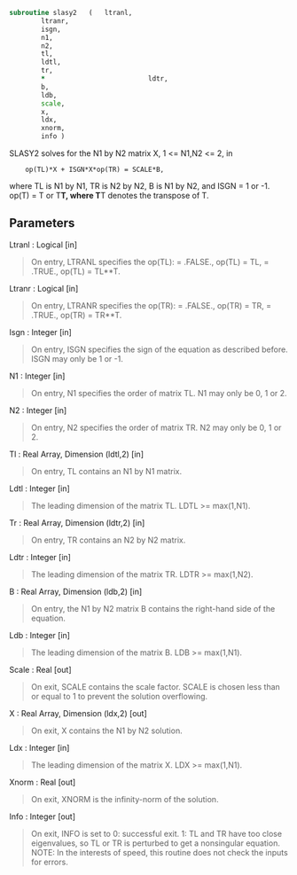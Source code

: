 ```fortran
subroutine slasy2	(	ltranl,
		ltranr,
		isgn,
		n1,
		n2,
		tl,
		ldtl,
		tr,
		*                          ldtr,
		b,
		ldb,
		scale,
		x,
		ldx,
		xnorm,
		info )
```

 SLASY2 solves for the N1 by N2 matrix X, 1 <= N1,N2 <= 2, in

        op(TL)*X + ISGN*X*op(TR) = SCALE*B,

 where TL is N1 by N1, TR is N2 by N2, B is N1 by N2, and ISGN = 1 or
 -1.  op(T) = T or T**T, where T**T denotes the transpose of T.

## Parameters
Ltranl : Logical [in]
> On entry, LTRANL specifies the op(TL):
> = .FALSE., op(TL) = TL,
> = .TRUE., op(TL) = TL**T.

Ltranr : Logical [in]
> On entry, LTRANR specifies the op(TR):
> = .FALSE., op(TR) = TR,
> = .TRUE., op(TR) = TR**T.

Isgn : Integer [in]
> On entry, ISGN specifies the sign of the equation
> as described before. ISGN may only be 1 or -1.

N1 : Integer [in]
> On entry, N1 specifies the order of matrix TL.
> N1 may only be 0, 1 or 2.

N2 : Integer [in]
> On entry, N2 specifies the order of matrix TR.
> N2 may only be 0, 1 or 2.

Tl : Real Array, Dimension (ldtl,2) [in]
> On entry, TL contains an N1 by N1 matrix.

Ldtl : Integer [in]
> The leading dimension of the matrix TL. LDTL >= max(1,N1).

Tr : Real Array, Dimension (ldtr,2) [in]
> On entry, TR contains an N2 by N2 matrix.

Ldtr : Integer [in]
> The leading dimension of the matrix TR. LDTR >= max(1,N2).

B : Real Array, Dimension (ldb,2) [in]
> On entry, the N1 by N2 matrix B contains the right-hand
> side of the equation.

Ldb : Integer [in]
> The leading dimension of the matrix B. LDB >= max(1,N1).

Scale : Real [out]
> On exit, SCALE contains the scale factor. SCALE is chosen
> less than or equal to 1 to prevent the solution overflowing.

X : Real Array, Dimension (ldx,2) [out]
> On exit, X contains the N1 by N2 solution.

Ldx : Integer [in]
> The leading dimension of the matrix X. LDX >= max(1,N1).

Xnorm : Real [out]
> On exit, XNORM is the infinity-norm of the solution.

Info : Integer [out]
> On exit, INFO is set to
> 0: successful exit.
> 1: TL and TR have too close eigenvalues, so TL or
> TR is perturbed to get a nonsingular equation.
> NOTE: In the interests of speed, this routine does not
> check the inputs for errors.

